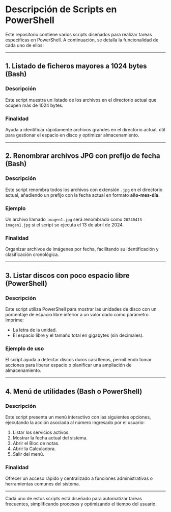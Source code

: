 # Descripción de Scripts en PowerShell

Este repositorio contiene varios scripts diseñados para realizar tareas específicas en PowerShell. A continuación, se detalla la funcionalidad de cada uno de ellos:

---

## 1. Listado de ficheros mayores a 1024 bytes (Bash)
### Descripción
Este script muestra un listado de los archivos en el directorio actual que ocupen más de 1024 bytes.

### Finalidad
Ayuda a identificar rápidamente archivos grandes en el directorio actual, útil para gestionar el espacio en disco y optimizar almacenamiento.

---

## 2. Renombrar archivos JPG con prefijo de fecha (Bash)
### Descripción
Este script renombra todos los archivos con extensión `.jpg` en el directorio actual, añadiendo un prefijo con la fecha actual en formato **año-mes-día**.

### Ejemplo
Un archivo llamado `imagen1.jpg` será renombrado como `20240413-imagen1.jpg` si el script se ejecuta el 13 de abril de 2024.

### Finalidad
Organizar archivos de imágenes por fecha, facilitando su identificación y clasificación cronológica.

---

## 3. Listar discos con poco espacio libre (PowerShell)
### Descripción
Este script utiliza PowerShell para mostrar las unidades de disco con un porcentaje de espacio libre inferior a un valor dado como parámetro. Imprime:
- La letra de la unidad.
- El espacio libre y el tamaño total en gigabytes (sin decimales).

### Ejemplo de uso
El script ayuda a detectar discos duros casi llenos, permitiendo tomar acciones para liberar espacio o planificar una ampliación de almacenamiento.

---

## 4. Menú de utilidades (Bash o PowerShell)
### Descripción
Este script presenta un menú interactivo con las siguientes opciones, ejecutando la acción asociada al número ingresado por el usuario:
1. Listar los servicios activos.
2. Mostrar la fecha actual del sistema.
3. Abrir el Bloc de notas.
4. Abrir la Calculadora.
5. Salir del menú.

### Finalidad
Ofrecer un acceso rápido y centralizado a funciones administrativas o herramientas comunes del sistema.

---

Cada uno de estos scripts está diseñado para automatizar tareas frecuentes, simplificando procesos y optimizando el tiempo del usuario.


